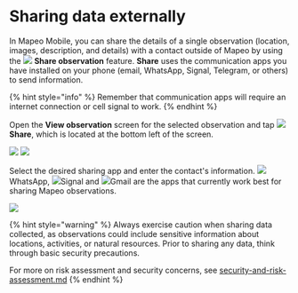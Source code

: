 # Sharing data externally

In Mapeo Mobile, you can share the details of a single observation (location, images, description, and details) with a contact outside of Mapeo by using the ![](../../.gitbook/assets/app\_icons\_share\_35px.png) **Share observation** feature. **Share** uses the communication apps you have installed on your phone (email, WhatsApp, Signal, Telegram, or others) to send information.

{% hint style="info" %}
Remember that communication apps will require an internet connection or cell signal to work.
{% endhint %}

Open the **View observation** screen for the selected observation and tap ![](../../.gitbook/assets/app\_icons\_share\_35px.png) **Share**, which is located at the bottom left of the screen.

![](../../.gitbook/assets/Mm\_Observations\_list\_screen-select\_obs.jpg) ![](../../.gitbook/assets/Share\_button.jpg)

Select the desired sharing app and enter the contact's information. ![](../../.gitbook/assets/WhatsApp-logo.png)WhatsApp, ![](../../.gitbook/assets/Signal-logo.png)Signal and ![](../../.gitbook/assets/Gmail-logo.png)Gmail are the apps that currently work best for sharing Mapeo observations.

![](../../.gitbook/assets/Mm\_Share\_observation\_options.jpg)

{% hint style="warning" %}
Always exercise caution when sharing data collected, as observations could include sensitive information about locations, activities, or natural resources. Prior to sharing any data, think through basic security precautions.

For more on risk assessment and security concerns, see [security-and-risk-assessment.md](../essentials-for-a-successful-mapeo-project/security-and-risk-assessment.md "mention")
{% endhint %}
